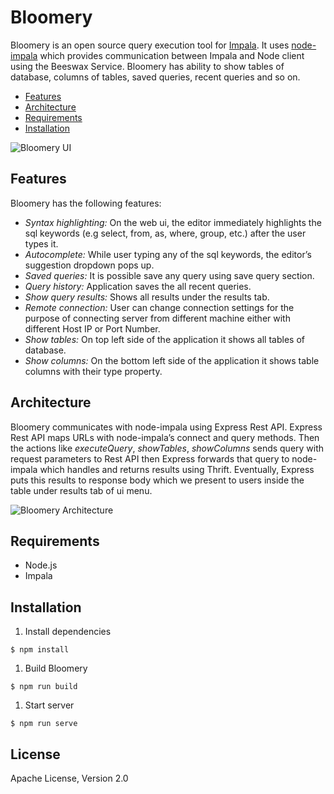# Bloomery

Bloomery is an open source query execution tool for [Impala](http://impala.io/). It uses [node-impala](https://github.com/ufukomer/node-impala) which provides communication between Impala and Node client using the Beeswax Service. Bloomery has ability to show tables of database, columns of tables, saved queries, recent queries and so on.

* [Features](#features)
* [Architecture](#architecture)
* [Requirements](#requirements)
* [Installation](#installation)

![Bloomery UI](screenshots/bloomery.png)

## Features

Bloomery has the following features:

* _Syntax highlighting:_ On the web ui, the editor immediately highlights the sql keywords (e.g select, from, as, where, group, etc.) after the user types it.
* _Autocomplete:_ While user typing any of the sql keywords, the editor’s suggestion dropdown pops up.
* _Saved queries:_ It is possible save any query using save query section.
* _Query history:_ Application saves the all recent queries.
* _Show query results:_ Shows all results under the results tab.
* _Remote connection:_ User can change connection settings for the purpose of connecting server from different machine either with different Host IP or Port Number.
* _Show tables:_ On top left side of the application it shows all tables of database.
* _Show columns:_ On the bottom left side of the application it shows table columns with their type property.

## Architecture

Bloomery communicates with node-impala using Express Rest API. Express Rest API maps URLs with node-impala’s connect and query methods. Then the actions like _executeQuery_, _showTables_, _showColumns_ sends query with request parameters to Rest API then Express forwards that query to node-impala which handles and returns results using Thrift. Eventually, Express puts this results to response body which we present to users inside the table under results tab of ui menu.

![Bloomery Architecture](screenshots/architecture.jpg)

## Requirements

* Node.js
* Impala

## Installation

1. Install dependencies 
  ```
  $ npm install
  ```

1. Build Bloomery
  ```
  $ npm run build
  ```

1. Start server
  ```
  $ npm run serve
  ```

## License

Apache License, Version 2.0
